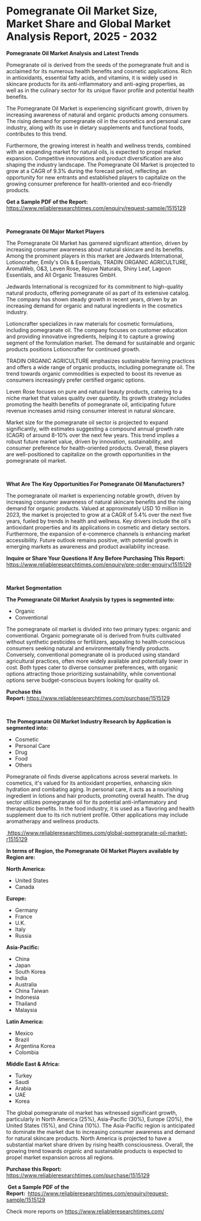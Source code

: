 <p><h1>Pomegranate Oil Market Size, Market Share and Global Market Analysis Report, 2025 - 2032</h1></p><p><strong>Pomegranate Oil Market Analysis and Latest Trends</strong></p>
<p><p>Pomegranate oil is derived from the seeds of the pomegranate fruit and is acclaimed for its numerous health benefits and cosmetic applications. Rich in antioxidants, essential fatty acids, and vitamins, it is widely used in skincare products for its anti-inflammatory and anti-aging properties, as well as in the culinary sector for its unique flavor profile and potential health benefits. </p><p>The Pomegranate Oil Market is experiencing significant growth, driven by increasing awareness of natural and organic products among consumers. The rising demand for pomegranate oil in the cosmetics and personal care industry, along with its use in dietary supplements and functional foods, contributes to this trend. </p><p>Furthermore, the growing interest in health and wellness trends, combined with an expanding market for natural oils, is expected to propel market expansion. Competitive innovations and product diversification are also shaping the industry landscape. The Pomegranate Oil Market is projected to grow at a CAGR of 9.3% during the forecast period, reflecting an opportunity for new entrants and established players to capitalize on the growing consumer preference for health-oriented and eco-friendly products.</p></p>
<p><strong>Get a Sample PDF of the Report:&nbsp;</strong> <a href="https://www.reliableresearchtimes.com/enquiry/request-sample/1515129?utm_campaign=2204&utm_medium=2&utm_source=Github&utm_content=ia&utm_term=14022025&utm_id=pomegranate-oil">https://www.reliableresearchtimes.com/enquiry/request-sample/1515129</a></p>
<p>&nbsp;</p>
<p><strong>Pomegranate Oil Major Market Players</strong></p>
<p><p>The Pomegranate Oil Market has garnered significant attention, driven by increasing consumer awareness about natural skincare and its benefits. Among the prominent players in this market are Jedwards International, Lotioncrafter, Emily's Oils & Essentials, TRADIN ORGANIC AGRICULTURE, AromaWeb, O&3, Leven Rose, Rejuve Naturals, Shiny Leaf, Lagoon Essentials, and All Organic Treasures GmbH.</p><p>Jedwards International is recognized for its commitment to high-quality natural products, offering pomegranate oil as part of its extensive catalog. The company has shown steady growth in recent years, driven by an increasing demand for organic and natural ingredients in the cosmetics industry.</p><p>Lotioncrafter specializes in raw materials for cosmetic formulations, including pomegranate oil. The company focuses on customer education and providing innovative ingredients, helping it to capture a growing segment of the formulation market. The demand for sustainable and organic products positions Lotioncrafter for continued growth.</p><p>TRADIN ORGANIC AGRICULTURE emphasizes sustainable farming practices and offers a wide range of organic products, including pomegranate oil. The trend towards organic commodities is expected to boost its revenue as consumers increasingly prefer certified organic options.</p><p>Leven Rose focuses on pure and natural beauty products, catering to a niche market that values quality over quantity. Its growth strategy includes promoting the health benefits of pomegranate oil, anticipating future revenue increases amid rising consumer interest in natural skincare.</p><p>Market size for the pomegranate oil sector is projected to expand significantly, with estimates suggesting a compound annual growth rate (CAGR) of around 8-10% over the next few years. This trend implies a robust future market value, driven by innovation, sustainability, and consumer preference for health-oriented products. Overall, these players are well-positioned to capitalize on the growth opportunities in the pomegranate oil market.</p></p>
<p>&nbsp;</p>
<p><strong>What Are The Key Opportunities For Pomegranate Oil Manufacturers?</strong></p>
<p><p>The pomegranate oil market is experiencing notable growth, driven by increasing consumer awareness of natural skincare benefits and the rising demand for organic products. Valued at approximately USD 10 million in 2023, the market is projected to grow at a CAGR of 5.4% over the next five years, fueled by trends in health and wellness. Key drivers include the oil's antioxidant properties and its applications in cosmetic and dietary sectors. Furthermore, the expansion of e-commerce channels is enhancing market accessibility. Future outlook remains positive, with potential growth in emerging markets as awareness and product availability increase.</p></p>
<p><strong>Inquire or Share Your Questions If Any Before Purchasing This Report:</strong> <a href="https://www.reliableresearchtimes.com/enquiry/pre-order-enquiry/1515129?utm_campaign=2204&utm_medium=2&utm_source=Github&utm_content=ia&utm_term=14022025&utm_id=pomegranate-oil">https://www.reliableresearchtimes.com/enquiry/pre-order-enquiry/1515129</a></p>
<p>&nbsp;</p>
<p><strong>Market Segmentation</strong></p>
<p><strong>The Pomegranate Oil Market Analysis by types is segmented into:</strong></p>
<p><ul><li>Organic</li><li>Conventional</li></ul></p>
<p><p>The pomegranate oil market is divided into two primary types: organic and conventional. Organic pomegranate oil is derived from fruits cultivated without synthetic pesticides or fertilizers, appealing to health-conscious consumers seeking natural and environmentally friendly products. Conversely, conventional pomegranate oil is produced using standard agricultural practices, often more widely available and potentially lower in cost. Both types cater to diverse consumer preferences, with organic options attracting those prioritizing sustainability, while conventional options serve budget-conscious buyers looking for quality oil.</p></p>
<p><strong>Purchase this Report:&nbsp;</strong><a href="https://www.reliableresearchtimes.com/purchase/1515129?utm_campaign=2204&utm_medium=2&utm_source=Github&utm_content=ia&utm_term=14022025&utm_id=pomegranate-oil">https://www.reliableresearchtimes.com/purchase/1515129</a></p>
<p>&nbsp;</p>
<p><strong>The Pomegranate Oil Market Industry Research by Application is segmented into:</strong></p>
<p><ul><li>Cosmetic</li><li>Personal Care</li><li>Drug</li><li>Food</li><li>Others</li></ul></p>
<p><p>Pomegranate oil finds diverse applications across several markets. In cosmetics, it's valued for its antioxidant properties, enhancing skin hydration and combating aging. In personal care, it acts as a nourishing ingredient in lotions and hair products, promoting overall health. The drug sector utilizes pomegranate oil for its potential anti-inflammatory and therapeutic benefits. In the food industry, it is used as a flavoring and health supplement due to its rich nutrient profile. Other applications may include aromatherapy and wellness products.</p></p>
<p><a href="https://www.reliableresearchtimes.com/global-pomegranate-oil-market-r1515129?utm_campaign=2204&utm_medium=2&utm_source=Github&utm_content=ia&utm_term=14022025&utm_id=pomegranate-oil">&nbsp;https://www.reliableresearchtimes.com/global-pomegranate-oil-market-r1515129</a></p>
<p><strong>In terms of Region, the Pomegranate Oil Market Players available by Region are:</strong></p>
<p>
    <p> <strong> North America: </strong>
        <ul>
            <li>United States</li>
            <li>Canada</li>
        </ul>
        </p> 
    <p> <strong> Europe: </strong>
        <ul>
            <li>Germany</li>
            <li>France</li>
            <li>U.K.</li>
            <li>Italy</li>
            <li>Russia</li>
        </ul>
        </p> 
    <p> <strong> Asia-Pacific: </strong>
        <ul>
            <li>China</li>
            <li>Japan</li>
            <li>South Korea</li>
            <li>India</li>
            <li>Australia</li>
            <li>China Taiwan</li>
            <li>Indonesia</li>
            <li>Thailand</li>
            <li>Malaysia</li>
        </ul>
        </p> 
    <p> <strong> Latin America: </strong>
        <ul>
            <li>Mexico</li>
            <li>Brazil</li>
            <li>Argentina Korea</li>
            <li>Colombia</li>
        </ul>
        </p> 
    <p> <strong> Middle East & Africa: </strong>
        <ul>
            <li>Turkey</li>
            <li>Saudi</li>
            <li>Arabia</li>
            <li>UAE</li>
            <li>Korea</li>
        </ul>
    </p>
    </p>
<p><p>The global pomegranate oil market has witnessed significant growth, particularly in North America (25%), Asia-Pacific (30%), Europe (20%), the United States (15%), and China (10%). The Asia-Pacific region is anticipated to dominate the market due to increasing consumer awareness and demand for natural skincare products. North America is projected to have a substantial market share driven by rising health consciousness. Overall, the growing trend towards organic and sustainable products is expected to propel market expansion across all regions.</p></p>
<p><strong>Purchase this Report: </strong><a href="https://www.reliableresearchtimes.com/purchase/1515129?utm_campaign=2204&utm_medium=2&utm_source=Github&utm_content=ia&utm_term=14022025&utm_id=pomegranate-oil">https://www.reliableresearchtimes.com/purchase/1515129</a></p>
<p>&nbsp;<strong>Get a Sample PDF of the Report:&nbsp;&nbsp;</strong><a href="https://www.reliableresearchtimes.com/enquiry/request-sample/1515129?utm_campaign=2204&utm_medium=2&utm_source=Github&utm_content=ia&utm_term=14022025&utm_id=pomegranate-oil">https://www.reliableresearchtimes.com/enquiry/request-sample/1515129</a></p>
<p><strong></strong></p>
<p>Check more reports on <a href="https://www.reliableresearchtimes.com/?utm_campaign=2204&utm_medium=2&utm_source=Github&utm_content=ia&utm_term=14022025&utm_id=pomegranate-oil">https://www.reliableresearchtimes.com/</a></p>
